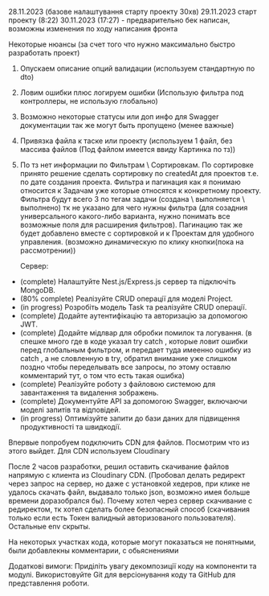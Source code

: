 28.11.2023 (базове налаштування старту проекту 30хв)
29.11.2023 старт проекту (8:22)
30.11.2023 (17:27) - предварительно бек написан, возможны изменения по ходу написания фронта

Некоторые нюансы (за счет того что нужно максимально быстро разработать проект)

1. Опускаем описание опций валидации (используем стандартную по dto)
2. Ловим ошибки плюс логируем ошибки (Использую фильтра под контроллеры, не использую глобально)
3. Возможно некоторые статусы или доп инфo для Swagger документации так же могут быть пропущено (менее важные)
4. Привязка файла к таске или проекту (используем 1 файл, без массива файлов (Под файлом имеется ввиду Картинка по тз))
5. По тз нет информации по Фильтрам \ Сортировкам. По сортировке принято решение сделать сортировку по createdAt для проектов т.е. по дате создания проекта. Фильтра и пагинация как я понимаю относится к Задачам уже которые относятся к конкретному проекту. Фильтра будут всего 3 по тегам задачи (создана \ выполняется \ выполнено) тк не указано для чего нужны фильтра (для созадния универсального какого-либо варианта, нужно понимать все возможные поля для расширения фильтров). Пагинацию так же будет добавлено вместе с сортировкой и к Проектам для удобного управления. (возможно динамическую по клику кнопки(пока на рассмотрении))

   Сервер:

- (complete) Налаштуйте Nest.js/Express.js сервер та підключіть MongoDB.
- (80% complete) Реалізуйте CRUD операції для моделі Project.
- (in progress) Розробіть модель Task та реалізуйте CRUD операції.
- (complete) Додайте аутентифікацію та авторизацію за допомогою JWT.
- (complete) Додайте мідлвар для обробки помилок та логування. (в спешке много где в коде указал try catch , которые ловит ошибки перед глобальным фильтром, и передает туда имеенно ошибку из catch , а не словленную в try, обратил внимание уже слишком поздно чтобы переделывать все запросы, по этому оставлю комментарий тут, о том что есть такая ошибка)
- (complete) Реалізуйте роботу з файловою системою для завантаження та видалення зображень.
- (complete) Документуйте API за допомогою Swagger, включаючи моделі запитів та відповідей.
- (in progress) Оптимізуйте запити до бази даних для підвищення продуктивності та швидкодії.

Впервые попробуем подключить CDN для файлов. Посмотрим что из этого выйдет.
Для CDN используем Cloudinary

После 2 часов разработки, решил оставить скачивание файлов напрямую с клиента из Cloudinary CDN. (Пробовал делать редирект через запрос на сервер, но даже с установкой хедеров, при клике не удалось скачать файл, выдавало только json, возможно имея больше времени доразобрался бы). Почему хотел через сервер скачивание с редиректом, тк хотел сделать более безопасный способ (скачивания только если есть Токен валидный авторизованого пользователя). Остальные env скрыты.

На некоторых участках кода, которые могут показаться не понятными, были добавлекны комментарии, с обьяснениями

Додаткові вимоги:
Приділіть увагу декомпозиції коду на компоненти та модулі.
Використовуйте Git для версіонування коду та GitHub для представлення роботи.
